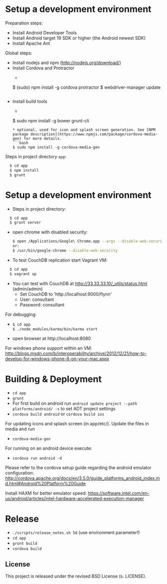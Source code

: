 # Setup a development environment

Preparation steps:

* Install Android Developer Tools
* Install Android target 19 SDK or higher (the Android newest SDK)
* Install Apache Ant

Global steps:


* Install nodejs and npm (http://nodejs.org/download/)
* Install Cordova and Protractor
  * ```bash
  $ (sudo) npm install -g cordova protractor
  $ webdriver-manager update
  ```
* Install build tools
  * ````bash
  $ sudo npm install -g bower grunt-cli
  ```
  * optional, used for icon and splash screen generation. See [NPM package description](https://www.npmjs.com/package/cordova-media-gen) for more details.
  ```bash
  $ sudo npm install -g cordova-media-gen
  ```

Steps in project directory `app`:

```bash
  $ cd app
  $ npm install
  $ grunt
```

# Setup a development environment

* Steps in project directory:
```bash
  $ cd app
  $ grunt server
```
* open chrome with disabled security:
  ```bash
  $ open /Applications/Google\ Chrome.app --args --disable-web-security`
  or:
  $ /usr/bin/google-chrome --disable-web-security
  ```
* To test CouchDB replication start Vagrant VM:
```bash
  $ cd app
  $ vagrant up
```
* You can test with CouchDB at http://33.33.33.10/_utils/status.html (admin/admin)
  * Set CouchDB to 'http://localhost:9000/flynn'
  * User: consultant
  * Password: consultant

For debugging:

* ```bash
  $ cd app
  $ ./node_modules/karma/bin/karma start
  ```
* open browser at http://localhost:8080

For windows phone support within an VM: http://blogs.msdn.com/b/interoperability/archive/2012/12/21/how-to-develop-for-windows-phone-8-on-your-mac.aspx


# Building & Deployment
* `cd app`
* `grunt`
* For first build on android run `android update project --path platforms/android/ -s` to set ADT project settings
* `cordova build android` or `cordova build ios`


For updating icons and splash screen (in app/etc/). Update the files in media and run

* `cordova-media-gen`

For running on an android device execute:

* `cordova run android -d`

Please refer to the cordova setup guide regarding the android emulator configuration:
http://cordova.apache.org/docs/en/3.5.0/guide_platforms_android_index.md.html#Android%20Platform%20Guide

Install HAXM for better emulator speed: https://software.intel.com/en-us/android/articles/intel-hardware-accelerated-execution-manager

# Release

* `./scripts/release_notes.sh 58` (use environment parameter!)
* `cd app`
* `grunt build`
* `cordova build`

## License
This project is released under the revised BSD License (s. LICENSE).
